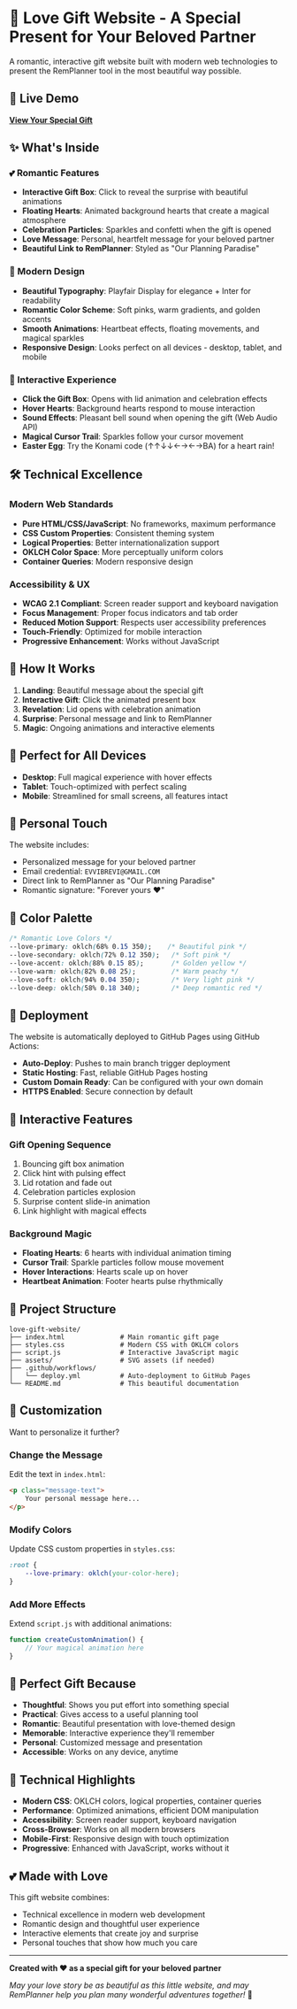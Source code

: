 # 💝 Love Gift Website - A Special Present for Your Beloved Partner

A romantic, interactive gift website built with modern web technologies to present the RemPlanner tool in the most beautiful way possible.

## 🌟 Live Demo

**[View Your Special Gift](https://ye-russell.github.io/evil-martians-login)**

## ✨ What's Inside

### 💕 Romantic Features
- **Interactive Gift Box**: Click to reveal the surprise with beautiful animations
- **Floating Hearts**: Animated background hearts that create a magical atmosphere  
- **Celebration Particles**: Sparkles and confetti when the gift is opened
- **Love Message**: Personal, heartfelt message for your beloved partner
- **Beautiful Link to RemPlanner**: Styled as "Our Planning Paradise"

### 🎨 Modern Design
- **Beautiful Typography**: Playfair Display for elegance + Inter for readability
- **Romantic Color Scheme**: Soft pinks, warm gradients, and golden accents
- **Smooth Animations**: Heartbeat effects, floating movements, and magical sparkles
- **Responsive Design**: Looks perfect on all devices - desktop, tablet, and mobile

### 🎯 Interactive Experience
- **Click the Gift Box**: Opens with lid animation and celebration effects
- **Hover Hearts**: Background hearts respond to mouse interaction
- **Sound Effects**: Pleasant bell sound when opening the gift (Web Audio API)
- **Magical Cursor Trail**: Sparkles follow your cursor movement
- **Easter Egg**: Try the Konami code (↑↑↓↓←→←→BA) for a heart rain!

## 🛠️ Technical Excellence

### Modern Web Standards
- **Pure HTML/CSS/JavaScript**: No frameworks, maximum performance
- **CSS Custom Properties**: Consistent theming system
- **Logical Properties**: Better internationalization support
- **OKLCH Color Space**: More perceptually uniform colors
- **Container Queries**: Modern responsive design

### Accessibility & UX
- **WCAG 2.1 Compliant**: Screen reader support and keyboard navigation
- **Focus Management**: Proper focus indicators and tab order
- **Reduced Motion Support**: Respects user accessibility preferences
- **Touch-Friendly**: Optimized for mobile interaction
- **Progressive Enhancement**: Works without JavaScript

## 🎁 How It Works

1. **Landing**: Beautiful message about the special gift
2. **Interactive Gift**: Click the animated present box
3. **Revelation**: Lid opens with celebration animation
4. **Surprise**: Personal message and link to RemPlanner
5. **Magic**: Ongoing animations and interactive elements

## 📱 Perfect for All Devices

- **Desktop**: Full magical experience with hover effects
- **Tablet**: Touch-optimized with perfect scaling
- **Mobile**: Streamlined for small screens, all features intact

## 💌 Personal Touch

The website includes:
- Personalized message for your beloved partner
- Email credential: `EVVIBREVI@GMAIL.COM`
- Direct link to RemPlanner as "Our Planning Paradise"
- Romantic signature: "Forever yours ❤️"

## 🎨 Color Palette

```css
/* Romantic Love Colors */
--love-primary: oklch(68% 0.15 350);    /* Beautiful pink */
--love-secondary: oklch(72% 0.12 350);   /* Soft pink */
--love-accent: oklch(88% 0.15 85);       /* Golden yellow */
--love-warm: oklch(82% 0.08 25);         /* Warm peachy */
--love-soft: oklch(94% 0.04 350);        /* Very light pink */
--love-deep: oklch(58% 0.18 340);        /* Deep romantic red */
```

## 🚀 Deployment

The website is automatically deployed to GitHub Pages using GitHub Actions:

- **Auto-Deploy**: Pushes to main branch trigger deployment
- **Static Hosting**: Fast, reliable GitHub Pages hosting
- **Custom Domain Ready**: Can be configured with your own domain
- **HTTPS Enabled**: Secure connection by default

## 🎵 Interactive Features

### Gift Opening Sequence
1. Bouncing gift box animation
2. Click hint with pulsing effect  
3. Lid rotation and fade out
4. Celebration particles explosion
5. Surprise content slide-in animation
6. Link highlight with magical effects

### Background Magic
- **Floating Hearts**: 6 hearts with individual animation timing
- **Cursor Trail**: Sparkle particles follow mouse movement
- **Hover Interactions**: Hearts scale up on hover
- **Heartbeat Animation**: Footer hearts pulse rhythmically

## 📄 Project Structure

```
love-gift-website/
├── index.html              # Main romantic gift page
├── styles.css              # Modern CSS with OKLCH colors
├── script.js               # Interactive JavaScript magic
├── assets/                 # SVG assets (if needed)
├── .github/workflows/      
│   └── deploy.yml          # Auto-deployment to GitHub Pages
└── README.md               # This beautiful documentation
```

## 🔧 Customization

Want to personalize it further?

### Change the Message
Edit the text in `index.html`:
```html
<p class="message-text">
    Your personal message here...
</p>
```

### Modify Colors
Update CSS custom properties in `styles.css`:
```css
:root {
    --love-primary: oklch(your-color-here);
}
```

### Add More Effects
Extend `script.js` with additional animations:
```javascript
function createCustomAnimation() {
    // Your magical animation here
}
```

## 💝 Perfect Gift Because

- **Thoughtful**: Shows you put effort into something special
- **Practical**: Gives access to a useful planning tool
- **Romantic**: Beautiful presentation with love-themed design
- **Memorable**: Interactive experience they'll remember
- **Personal**: Customized message and presentation
- **Accessible**: Works on any device, anytime

## 🌟 Technical Highlights

- **Modern CSS**: OKLCH colors, logical properties, container queries
- **Performance**: Optimized animations, efficient DOM manipulation
- **Accessibility**: Screen reader support, keyboard navigation
- **Cross-Browser**: Works on all modern browsers
- **Mobile-First**: Responsive design with touch optimization
- **Progressive**: Enhanced with JavaScript, works without it

## 💕 Made with Love

This gift website combines:
- Technical excellence in modern web development
- Romantic design and thoughtful user experience  
- Interactive elements that create joy and surprise
- Personal touches that show how much you care

---

**Created with ❤️ as a special gift for your beloved partner**

*May your love story be as beautiful as this little website, and may RemPlanner help you plan many wonderful adventures together!* 💖
